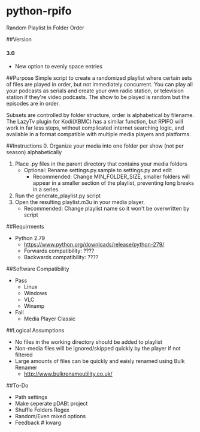 # python-rpifo
Random Playlist In Folder Order


##Version
#### 3.0
* New option to evenly space entries


##Purpose
Simple script to create a randomized playlist where certain sets of files are
played in order, but not immediately concurrent. You can play all your podcasts
as serials and create your own radio station, or television station if they're
video podcasts. The show to be played is random but the episodes are in order.

Subsets are controlled by folder structure, order is alphabetical by filename.
The LazyTv plugin for Kodi(XBMC) has a similar function, but RPIFO will work
in far less steps, without complicated internet searching logic, and available
in a format compatible with multiple media players and platforms.


##Instructions
0. Organize your media into one folder per show (not per season) alphabetically
1. Place .py files in the parent directory that contains your media folders
    * Optional: Rename settings.py.sample to settings.py and edit
        * Recommended: Change MIN_FOLDER_SIZE, smaller folders will appear in a
        smaller section of the playlist, preventing long breaks in a series
2. Run the generate_playlist.py script
3. Open the resulting playlist.m3u in your media player.
    * Recommended: Change playlist name so it won't be overwritten by script


##Requirments
* Python 2.79
    * https://www.python.org/downloads/release/python-279/
    * Forwards compatibility: ????
    * Backwards compatibility: ????


##Software Compatibility
* Pass
    * Linux
    * Windows
    * VLC
    * Winamp
* Fail
    * Media Player Classic


##Logical Assumptions
* No files in the working directory should be added to playlist
* Non-media files will be ignored/skipped quickly by the player if not filtered
* Large amounts of files can be quickly and eaisly renamed using Bulk Renamer
    * http://www.bulkrenameutility.co.uk/


##To-Do
* Path settings
* Make seperate pDABt project
* Shuffle Folders Regex
* Random/Even mixed options
* Feedback # kwarg
